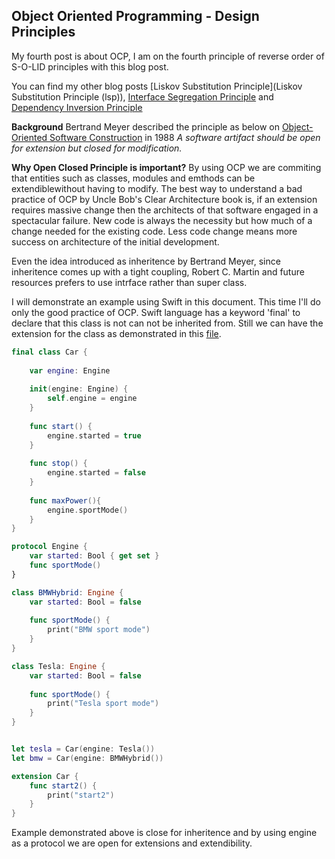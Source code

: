## Object Oriented Programming - Design Principles

My fourth post is about OCP, I am on the fourth principle of reverse order of S-O-LID principles with this blog post.

You can find my other blog posts [Liskov Substitution Principle](Liskov Substitution Principle (lsp)), [Interface Segregation Principle](https://ihadahamoment.com/Interface-Segregation-Principle-(ISP)/) and [Dependency Inversion Principle](https://ihadahamoment.com/Dependency-Inversion-Principe-(DIP)/)

**Background**
Bertrand Meyer described the principle as below on [Object-Oriented Software Construction](https://en.wikipedia.org/wiki/Object-Oriented_Software_Construction) in 1988
_A software artifact should be open for extension but closed for modification._

**Why Open Closed Principle is important?**
By using OCP we are commiting that entities such as classes, modules and emthods can be extendiblewithout having to modify. The best way to understand a bad practice of OCP by Uncle Bob's Clear Architecture book is, if an extension requires massive change then the architects of that software engaged in a spectacular failure. New code is always the necessity but how much of a change needed for the existing code. Less code change means more success on architecture of the initial development.

Even the idea introduced as inheritence by Bertrand Meyer, since inheritence comes up with a tight coupling, Robert C. Martin and future resources prefers to use intrface rather than super class.

I will demonstrate an example using Swift in this document.
This time I'll do only the good practice of OCP. Swift language has a keyword 'final' to declare that this class is not can not be inherited from. Still we can have the extension for the class as demonstrated in this [file](https://github.com/YigitCiray/DesignPatternsAndPrinciples/blob/main/Design%20Principles/OpenClosedPrinciple.playground/Contents.swift).
 
```swift
final class Car {
    
    var engine: Engine
    
    init(engine: Engine) {
        self.engine = engine
    }
    
    func start() {
        engine.started = true
    }
    
    func stop() {
        engine.started = false
    }
    
    func maxPower(){
        engine.sportMode()
    }
}

protocol Engine {
    var started: Bool { get set }
    func sportMode()
}

class BMWHybrid: Engine {
    var started: Bool = false
    
    func sportMode() {
        print("BMW sport mode")
    }
}

class Tesla: Engine {
    var started: Bool = false
    
    func sportMode() {
        print("Tesla sport mode")
    }
}


let tesla = Car(engine: Tesla())
let bmw = Car(engine: BMWHybrid())

extension Car {
    func start2() {
        print("start2")
    }
}
```

Example demonstrated above is close for inheritence and by using engine as a protocol we are open for extensions and extendibility.